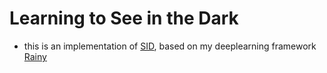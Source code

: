 # Learning to See in the Dark

* this is an implementation of [SID](arxiv.org/abs/1805.01934), based on my deeplearning framework [Rainy](https://github.com/0x404/Rainy)
